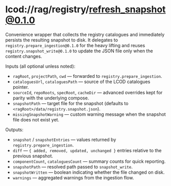 # lcod://rag/registry/refresh_snapshot@0.1.0

Convenience wrapper that collects the registry catalogues and immediately
persists the resulting snapshot to disk. It delegates to
`registry.prepare_ingestion@0.1.0` for the heavy lifting and reuses
`registry.snapshot_write@0.1.0` to update the JSON file only when the content
changes.

Inputs (all optional unless noted):

- `ragRoot`, `projectPath`, `cwd` — forwarded to `registry.prepare_ingestion`.
- `cataloguesUrl`, `cataloguesPath` — source of the LCOD catalogues pointer.
- `sourceId`, `repoRoots`, `specRoot`, `cacheDir` — advanced overrides kept for
  parity with the underlying compose.
- `snapshotPath` — target file for the snapshot (defaults to
  `<ragRoot>/data/registry.snapshot.json`).
- `missingSnapshotWarning` — custom warning message when the snapshot file does
  not exist yet.

Outputs:

- `snapshot` / `snapshotEntries` — values returned by
  `registry.prepare_ingestion`.
- `diff` — `{ added, removed, updated, unchanged }` entries relative to the
  previous snapshot.
- `componentCount`, `cataloguesCount` — summary counts for quick reporting.
- `snapshotPath` — resolved path passed to `snapshot_write`.
- `snapshotWritten` — boolean indicating whether the file changed on disk.
- `warnings` — aggregated warnings from the ingestion flow.
